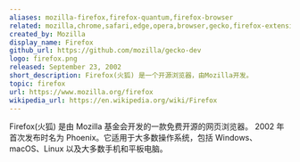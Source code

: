 ```yaml
---
aliases: mozilla-firefox,firefox-quantum,firefox-browser
related: mozilla,chrome,safari,edge,opera,browser,gecko,firefox-extension
created_by: Mozilla
display_name: Firefox
github_url: https://github.com/mozilla/gecko-dev
logo: firefox.png
released: September 23, 2002
short_description: Firefox(火狐) 是一个开源浏览器，由Mozilla开发。
topic: firefox
url: https://www.mozilla.org/firefox
wikipedia_url: https://en.wikipedia.org/wiki/Firefox
---
```


Firefox(火狐) 是由 Mozilla 基金会开发的一款免费开源的网页浏览器。
2002 年首次发布时名为 Phoenix。它适用于大多数操作系统，包括 Windows、macOS、Linux 以及大多数手机和平板电脑。